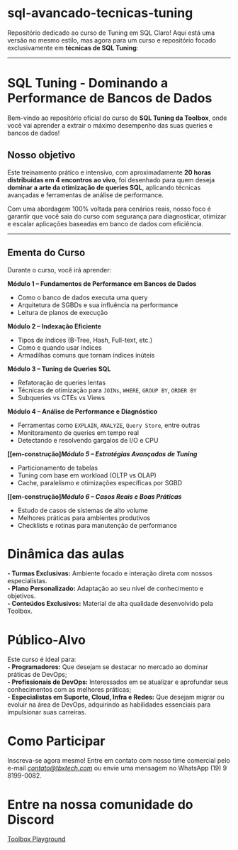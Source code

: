 # sql-avancado-tecnicas-tuning
Repositório dedicado ao curso de Tuning em SQL
Claro! Aqui está uma versão no mesmo estilo, mas agora para um curso e repositório focado exclusivamente em **técnicas de SQL Tuning**:

---

# SQL Tuning - Dominando a Performance de Bancos de Dados  
Bem-vindo ao repositório oficial do curso de **SQL Tuning da Toolbox**, onde você vai aprender a extrair o máximo desempenho das suas queries e bancos de dados!

## Nosso objetivo  
Este treinamento prático e intensivo, com aproximadamente **20 horas distribuídas em 4 encontros ao vivo**, foi desenhado para quem deseja **dominar a arte da otimização de queries SQL**, aplicando técnicas avançadas e ferramentas de análise de performance.

Com uma abordagem 100% voltada para cenários reais, nosso foco é garantir que você saia do curso com segurança para diagnosticar, otimizar e escalar aplicações baseadas em banco de dados com eficiência.

---

## Ementa do Curso  
Durante o curso, você irá aprender:

**Módulo 1 – Fundamentos de Performance em Bancos de Dados**  
- Como o banco de dados executa uma query  
- Arquitetura de SGBDs e sua influência na performance  
- Leitura de planos de execução  

**Módulo 2 – Indexação Eficiente**  
- Tipos de índices (B-Tree, Hash, Full-text, etc.)  
- Como e quando usar índices  
- Armadilhas comuns que tornam índices inúteis  

**Módulo 3 – Tuning de Queries SQL**  
- Refatoração de queries lentas  
- Técnicas de otimização para `JOINs`, `WHERE`, `GROUP BY`, `ORDER BY`  
- Subqueries vs CTEs vs Views  

**Módulo 4 – Análise de Performance e Diagnóstico**  
- Ferramentas como `EXPLAIN`, `ANALYZE`, `Query Store`, entre outras  
- Monitoramento de queries em tempo real  
- Detectando e resolvendo gargalos de I/O e CPU  

**[[em-construção]_Módulo 5 – Estratégias Avançadas de Tuning_**  
- Particionamento de tabelas  
- Tuning com base em workload (OLTP vs OLAP)  
- Cache, paralelismo e otimizações específicas por SGBD  

**[[em-construção]_Módulo 6 – Casos Reais e Boas Práticas_**  
- Estudo de casos de sistemas de alto volume  
- Melhores práticas para ambientes produtivos  
- Checklists e rotinas para manutenção de performance


# Dinâmica das aulas

**- Turmas Exclusivas:** Ambiente focado e interação direta com nossos especialistas.  
**- Plano Personalizado:** Adaptação ao seu nível de conhecimento e objetivos.  
**- Conteúdos Exclusivos:** Material de alta qualidade desenvolvido pela Toolbox.  

# Público-Alvo

Este curso é ideal para:  
**- Programadores:** Que desejam se destacar no mercado ao dominar práticas de DevOps;  
**- Profissionais de DevOps:** Interessados em se atualizar e aprofundar seus conhecimentos com as melhores práticas;  
**- Especialistas em Suporte, Cloud, Infra e Redes:** Que desejam migrar ou evoluir na área de DevOps, adquirindo as habilidades essenciais para impulsionar suas carreiras.

# Como Participar

Inscreva-se agora mesmo! Entre em contato com nosso time comercial pelo e-mail *<contato@tbxtech.com>* ou envie uma mensagem no WhatsApp (19) 9 8199-0082.

# Entre na nossa comunidade do Discord

[Toolbox Playground](https://discord.gg/XP8kQvpW)
